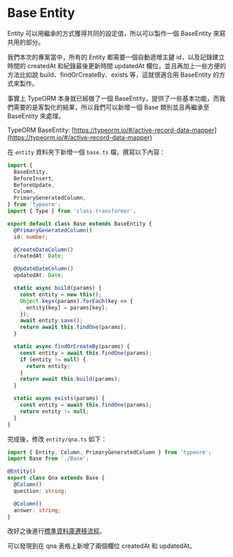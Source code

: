 # Base Entity

Entity 可以用繼承的方式獲得共同的設定值，所以可以製作一個 BaseEntity 來寫共用的部分。

我們本次的專案當中，所有的 Entity 都需要一個自動遞增主鍵 id，以及記錄建立時間的 createdAt 和紀錄最後更新時間 updatedAt 欄位，並且再加上一些方便的方法比如說 build、findOrCreateBy、exists 等，這就很適合用 BaseEntity 的方式來製作。

事實上 TypeORM 本身就已經做了一個 BaseEntity，提供了一些基本功能，而我們需要的是客製化的結果，所以我們可以新增一個 Base 類別並且再繼承至 BaseEntity 來處理。

TypeORM BaseEntity: [https://typeorm.io/#/active-record-data-mapper](https://typeorm.io/#/active-record-data-mapper)

在 `entity` 資料夾下新增一個 `base.ts` 檔，撰寫以下內容：

```ts
import {
  BaseEntity,
  BeforeInsert,
  BeforeUpdate,
  Column,
  PrimaryGeneratedColumn,
} from 'typeorm';
import { Type } from 'class-transformer';

export default class Base extends BaseEntity {
  @PrimaryGeneratedColumn()
  id: number;

  @CreateDateColumn()
  createdAt: Date;

  @UpdateDateColumn()
  updatedAt: Date;

  static async build(params) {
    const entity = new this();
    Object.keys(params).forEach(key => {
      entity[key] = params[key];
    });
    await entity.save();
    return await this.findOne(params);
  }

  static async findOrCreateBy(params) {
    const entity = await this.findOne(params);
    if (entity != null) {
      return entity;
    }
    return await this.build(params);
  }

  static async exists(params) {
    const entity = await this.findOne(params);
    return entity != null;
  }
}
```

完成後，修改 `entity/qna.ts` 如下：

```ts
import { Entity, Column, PrimaryGeneratedColumn } from 'typeorm';
import Base from './Base';

@Entity()
export class Qna extends Base {
  @Column()
  question: string;

  @Column()
  answer: string;
}
```

改好之後進行[標準資料庫遷移流程](https://etrex.tw/typeorm_note/migration/run-migration.html)。

可以發現到在 qna 表格上新增了兩個欄位 createdAt 和 updatedAt。
